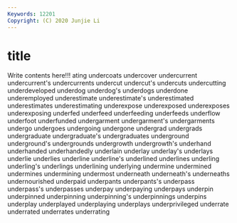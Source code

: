 ```yaml
---
Keywords: 12201
Copyright: (C) 2020 Junjie Li
---
```


# title

Write contents here!!!
ating 
undercoats 
undercover 
undercurrent 
undercurrent's 
undercurrents 
undercut 
undercut's 
undercuts 
undercutting
underdeveloped 
underdog 
underdog's 
underdogs 
underdone 
underemployed 
underestimate 
underestimate's 
underestimated 
underestimates
underestimating 
underexpose 
underexposed 
underexposes 
underexposing 
underfed 
underfeed 
underfeeding 
underfeeds 
underflow
underfoot 
underfunded 
undergarment 
undergarment's 
undergarments 
undergo 
undergoes 
undergoing 
undergone 
undergrad
undergrads 
undergraduate 
undergraduate's 
undergraduates 
underground 
underground's 
undergrounds 
undergrowth 
undergrowth's 
underhand
underhanded 
underhandedly 
underlain 
underlay 
underlay's 
underlays 
underlie 
underlies 
underline 
underline's
underlined 
underlines 
underling 
underling's 
underlings 
underlining 
underlying 
undermine 
undermined 
undermines
undermining 
undermost 
underneath 
underneath's 
underneaths 
undernourished 
underpaid 
underpants 
underpants's 
underpass
underpass's 
underpasses 
underpay 
underpaying 
underpays 
underpin 
underpinned 
underpinning 
underpinning's 
underpinnings
underpins 
underplay 
underplayed 
underplaying 
underplays 
underprivileged 
underrate 
underrated 
underrates 
underrating
